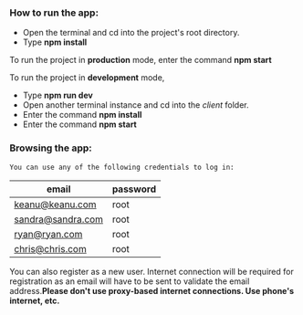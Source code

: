 

### How to run the app:
 - Open the terminal and cd into the project's root directory.
 - Type <strong>npm install</strong>
 
To run the project in **production** mode, enter the command **npm start**

To run the project in **development** mode,
 - Type <strong>npm run dev</strong>
 - Open another terminal instance and cd into the *client* folder.
 - Enter the command **npm install**
 - Enter the command  **npm start**
### Browsing the app:
	You can use any of the following credentials to log in:
|email|password|
|--|--|
|keanu@keanu.com|root|
|sandra@sandra.com|root|
|ryan@ryan.com|root|
|chris@chris.com|root|
You can also register as a new user. Internet connection will be required for registration as an email will have to be sent to validate the email address.**Please don't use proxy-based internet connections. Use phone's internet, etc.**